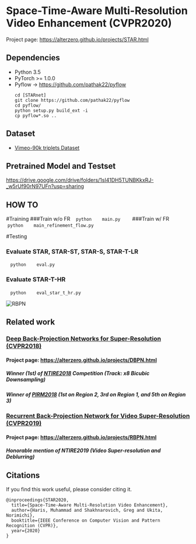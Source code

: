 # Space-Time-Aware Multi-Resolution Video Enhancement (CVPR2020)

Project page: https://alterzero.github.io/projects/STAR.html

## Dependencies
* Python 3.5
* PyTorch >= 1.0.0
* Pyflow -> https://github.com/pathak22/pyflow
  ```Shell
  cd [STARnet]
  git clone https://github.com/pathak22/pyflow
  cd pyflow/
  python setup.py build_ext -i
  cp pyflow*.so ..
  ```

## Dataset
* [Vimeo-90k triplets Dataset](http://toflow.csail.mit.edu)

## Pretrained Model and Testset
https://drive.google.com/drive/folders/1sI41DH5TUNBKkxRJ-_w5rUf90rN97UFn?usp=sharing

## HOW TO

#Training
###Train w/o FR
    ```python
    main.py
    ```
###Train w/ FR
    ```python
    main_refinement_flow.py
    ```

#Testing
### Evaluate STAR, STAR-ST, STAR-S, STAR-T-LR
    ```python
    eval.py
    ```
### Evaluate STAR-T-HR
    ```python
    eval_star_t_hr.py
    ```

![RBPN](https://alterzero.github.io/projects/STAR.png)

## Related work
### [Deep Back-Projection Networks for Super-Resolution (CVPR2018)](https://github.com/alterzero/DBPN-Pytorch)
#### Project page: https://alterzero.github.io/projects/DBPN.html
##### Winner (1st) of [NTIRE2018](http://openaccess.thecvf.com/content_cvpr_2018_workshops/papers/w13/Timofte_NTIRE_2018_Challenge_CVPR_2018_paper.pdf) Competition (Track: x8 Bicubic Downsampling)
##### Winner of [PIRM2018](https://arxiv.org/pdf/1809.07517.pdf) (1st on Region 2, 3rd on Region 1, and 5th on Region 3)
### [Recurrent Back-Projection Network for Video Super-Resolution (CVPR2019)](https://github.com/alterzero/RBPN-PyTorch)
#### Project page: https://alterzero.github.io/projects/RBPN.html
##### Honorable mention of NTIRE2019 (Video Super-resolution and Deblurring)

## Citations
If you find this work useful, please consider citing it.
```
@inproceedings{STAR2020,
  title={Space-Time-Aware Multi-Resolution Video Enhancement},
  author={Haris, Muhammad and Shakhnarovich, Greg and Ukita, Norimichi},
  booktitle={IEEE Conference on Computer Vision and Pattern Recognition (CVPR)},
  year={2020}
}
```
